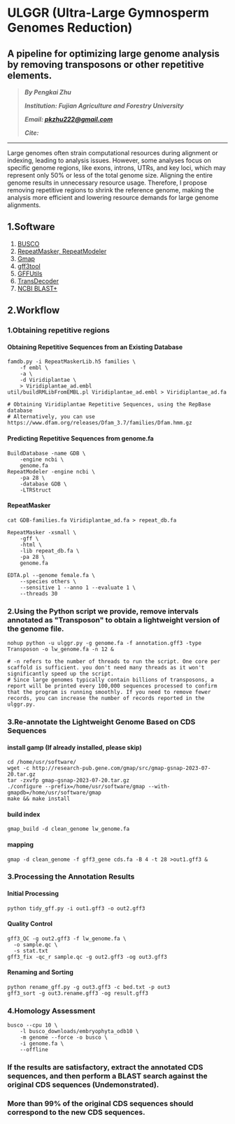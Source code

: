 # ULGGR (Ultra-Large Gymnosperm Genomes Reduction)
## A pipeline for optimizing large genome analysis by removing transposons or other repetitive elements.

> ***By Pengkai Zhu***
> 
> ***Institution: Fujian Agriculture and Forestry University***
> 
>  ***Email: pkzhu222@gmail.com***
> 
>  ***Cite:***
>  
>


------

Large genomes often strain computational resources during alignment or indexing, leading to analysis issues. However, some analyses focus on specific genome regions, like exons, introns, UTRs, and key loci, which may represent only 50% or less of the total genome size. Aligning the entire genome results in unnecessary resource usage. Therefore, I propose removing repetitive regions to shrink the reference genome, making the analysis more efficient and lowering resource demands for large genome alignments.
## 1.Software
1. [BUSCO](https://busco.ezlab.org/)
2. [RepeatMasker, RepeatModeler](http://www.repeatmasker.org/)
3. [Gmap](http://research-pub.gene.com/gmap/src/)
4. [gff3tool](https://github.com/NAL-i5K/GFF3toolkit)
5. [GFFUtils](https://github.com/fls-bioinformatics-core/GFFUtils)
6. [TransDecoder](https://github.com/TransDecoder/TransDecoder)
7. [NCBI BLAST+](https://blast.ncbi.nlm.nih.gov/Blast.cgi)
## 2.Workflow
### 1.Obtaining repetitive regions
#### Obtaining Repetitive Sequences from an Existing Database
```
famdb.py -i RepeatMaskerLib.h5 families \
	-f embl \
	-a \
	-d Viridiplantae \
	> Viridiplantae_ad.embl
util/buildRMLibFromEMBL.pl Viridiplantae_ad.embl > Viridiplantae_ad.fa

# Obtaining Viridiplantae Repetitive Sequences, using the RepBase database
# Alternatively, you can use https://www.dfam.org/releases/Dfam_3.7/families/Dfam.hmm.gz
```
#### Predicting Repetitive Sequences from genome.fa
```
BuildDatabase -name GDB \
	-engine ncbi \
	genome.fa
RepeatModeler -engine ncbi \
	-pa 28 \
	-database GDB \
	-LTRStruct
```
#### RepeatMasker
```
cat GDB-families.fa Viridiplantae_ad.fa > repeat_db.fa

RepeatMasker -xsmall \
	-gff \
	-html \
	-lib repeat_db.fa \
	-pa 28 \
	genome.fa

EDTA.pl --genome female.fa \
	--species others \
	--sensitive 1 --anno 1 --evaluate 1 \
	--threads 30
```

### 2.Using the Python script we provide, remove intervals annotated as "Transposon" to obtain a lightweight version of the genome file.
```
nohup python -u ulggr.py -g genome.fa -f annotation.gff3 -type Transposon -o lw_genome.fa -n 12 &

# -n refers to the number of threads to run the script. One core per scaffold is sufficient. you don't need many threads as it won't significantly speed up the script.
# Since large genomes typically contain billions of transposons, a report will be printed every 100,000 sequences processed to confirm that the program is running smoothly. If you need to remove fewer records, you can increase the number of records reported in the ulggr.py.
```
### 3.Re-annotate the Lightweight Genome Based on CDS Sequences

#### install gamp (If already installed, please skip)
```
cd /home/usr/software/
wget -c http://research-pub.gene.com/gmap/src/gmap-gsnap-2023-07-20.tar.gz
tar -zxvfp gmap-gsnap-2023-07-20.tar.gz
./configure --prefix=/home/usr/software/gmap --with-gmapdb=/home/usr/software/gmap
make && make install
```
#### build index
```
gmap_build -d clean_genome lw_genome.fa
```
#### mapping
```
gmap -d clean_genome -f gff3_gene cds.fa -B 4 -t 28 >out1.gff3 &
```
### 3.Processing the Annotation Results
#### Initial Processing
```
python tidy_gff.py -i out1.gff3 -o out2.gff3
```
#### Quality Control
```
gff3_QC -g out2.gff3 -f lw_genome.fa \
  -o sample.qc \
  -s stat.txt
gff3_fix -qc_r sample.qc -g out2.gff3 -og out3.gff3
```
#### Renaming and Sorting
```
python rename_gff.py -g out3.gff3 -c bed.txt -p out3
gff3_sort -g out3.rename.gff3 -og result.gff3
```
### 4.Homology Assessment
```
busco --cpu 10 \
	-l busco_downloads/embryophyta_odb10 \
	-m genome --force -o busco \
	-i genome.fa \
	--offline
```
### If the results are satisfactory, extract the annotated CDS sequences, and then perform a BLAST search against the original CDS sequences (Undemonstrated).
### More than 99% of the original CDS sequences should correspond to the new CDS sequences.
